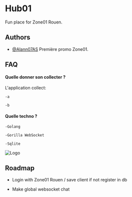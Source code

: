 
# Hub01

Fun place for Zone01 Rouen.
## Authors

- [@Alann07AS](https://www.github.com/Alann07AS)
Première promo Zone01.
## FAQ

#### Quelle donner son collecter ? 

L'application collect:  
    
    -a

    -b

#### Quelle techno ?

    -Golang

    -Gorilla WebSocket

    -Sqlite

![Logo](https://zone01normandie.org/assets/img/logo.png)


## Roadmap

- Login with Zone01 Rouen / save client if not register in db

- Make global websocket chat

